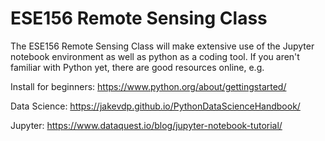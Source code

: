 # ESE156 Remote Sensing Class
The ESE156 Remote Sensing Class will make extensive use of the Jupyter notebook environment as well as python as a coding tool. If you aren't familiar with Python yet, there are good resources online, e.g.

Install for beginners: https://www.python.org/about/gettingstarted/

Data Science: https://jakevdp.github.io/PythonDataScienceHandbook/

Jupyter: https://www.dataquest.io/blog/jupyter-notebook-tutorial/



